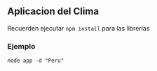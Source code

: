 ## Aplicacion del Clima 

Recuerden ejecutar ```npm install``` para las librerias

### Ejemplo

```
node app -d "Peru"
```